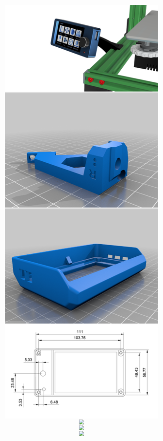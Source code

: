 <div align="middle"><img src="/Piezas 3d/Pantalla/BTT TFT 3.5/Opcion 2/Imagenes/1.png"></div>
<div align="middle"><img src="/Piezas 3d/Pantalla/BTT TFT 3.5/Opcion 3/Imagenes/2.png"></div>
<div align="middle"><img src="/Piezas 3d/Pantalla/BTT TFT 3.5/Opcion 3/Imagenes/3.png"></div>
<div align="middle"><img src="/Piezas 3d/Pantalla/BTT TFT 3.5/Opcion 2/Imagenes/4.png"></div>
<div align="middle"><img src="/Piezas 3d/Pantalla/BTT TFT 3.5/Opcion 3/Imagenes/Twisted_standoff_V1.jpg"></div>
<div align="middle"><img src="/Piezas 3d/Pantalla/BTT TFT 3.5/Opcion 3/Imagenes/40_deg_twisted_standoff_V1.png"></div>
<div align="middle"><img src="/Piezas 3d/Pantalla/BTT TFT 3.5/Opcion 3/Imagenes/Standoff_TSlot_V1.png"></div>